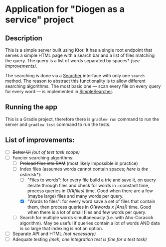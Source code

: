 # Application for "Diogen as a service" project

## Description

This is a simple server built using Ktor. It has a single root endpoint that serves a simple HTML page with a search bar and a list of files matching the query. The query is a list of words separated by spaces* _(see improvements)_.

The searching is done via a [Searcher](src/main/kotlin/me/dl33/Searcher.kt) interface with only one `search` method. The reason to abstract this functionality is to allow different searching algorithms. The most basic one &mdash; scan every file on every query for every word &mdash; is implemented in [SimpleSearcher](src/main/kotlin/me/dl33/SimpleSearcher.kt).

## Running the app

This is a Gradle project, therefore there is `gradlew run` command to run the server and `gradlew test` command to run the tests.

## List of improvements:
- [ ] ~~Better UI~~ _(out of test task scope)_
- [ ] Fancier searching algorithms:
  * [ ] ~~Preload files into RAM~~ (most likely impossible in practice)
  * [ ] Index files (assumes words cannot contain spaces; _here is the asterisk*_):
    * [ ] "Files to words": for every file build a trie and save it, on query iterate through files and check for words in \~constant time, process queries in _O(\#files)_ time. Good when there are a few (maybe large) files and many words per query.
    * [x] "Words to files": for every word save a set of files that contain them, then process queries in _O(\#words x |Ans|)_ time. Good when there is a lot of small files and few words per query. 
  * [ ] Search for multiple words simultaneously (i.e. with Aho-Corasick algorithm). May be useful if queries contain a lot of words AND data is so large that indexing is not an option.
- [ ] Separate API and HTML _(not necessary)_
- [ ] Adequate testing _(meh, one integration test is fine for a test task)_
